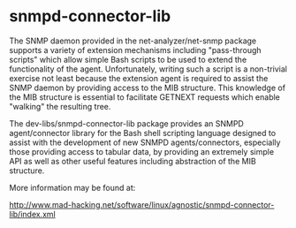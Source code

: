 snmpd-connector-lib
===================

The SNMP daemon provided in the net-analyzer/net-snmp package supports a variety of extension mechanisms including "pass-through scripts" which allow simple Bash scripts to be used to extend the functionality of the agent. Unfortunately, writing such a script is a non-trivial exercise not least because the extension agent is required to assist the SNMP daemon by providing access to the MIB structure. This knowledge of the MIB structure is essential to facilitate GETNEXT requests which enable "walking" the resulting tree.

The dev-libs/snmpd-connector-lib package provides an SNMPD agent/connector library for the Bash shell scripting language designed to assist with the development of new SNMPD agents/connectors, especially those providing access to tabular data, by providing an extremely simple API as well as other useful features including abstraction of the MIB structure. 

More information may be found at:

http://www.mad-hacking.net/software/linux/agnostic/snmpd-connector-lib/index.xml
